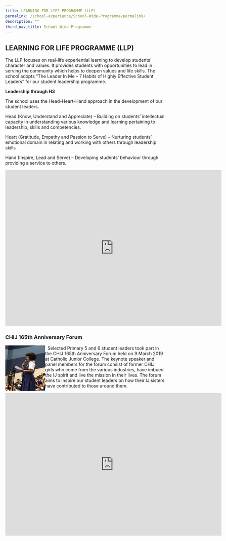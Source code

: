 ```yaml
---
title: LEARNING FOR LIFE PROGRAMME (LLP)
permalink: /school-experience/School-Wide-Programme/permalink/
description: ""
third_nav_title: School Wide Programme
---
```

## LEARNING FOR LIFE PROGRAMME (LLP)

The LLP focuses on real-life experiential learning to develop students’ character and values. It provides students with opportunities to lead in serving the community which helps to deepen values and life skills. The school adopts “The Leader In Me – 7 Habits of Highly Effective Student Leaders” for our student leadership programme.  

**Leadership through H3**  

The school uses the Head-Heart-Hand approach in the development of our student leaders.  

Head (Know, Understand and Appreciate) – Building on students’ intellectual capacity in understanding various knowledge and learning pertaining to leadership, skills and competencies.&nbsp;  

Heart (Gratitude, Empathy and Passion to Serve) – Nurturing students’ emotional domain in relating and working with others through leadership skills  

Hand (Inspire, Lead and Serve) – Developing students’ behaviour through providing a service to others.

<iframe src="https://docs.google.com/presentation/d/e/2PACX-1vRSYxKFxS-EKp9VMHvHuvbuwfzpMNn3AXX6oieTI908mOT2_Q48QC-zdQUJvArcWPcFsAfu3YQyhXj5/embed?start=false&amp;loop=false&amp;delayms=3000" frameborder="0" width="684" height="492" allowfullscreen="true"></iframe>

### CHIJ 165th Anniversary Forum

<img align="left" src="/images/CHIJ_165th_Anniversary_Forum.jpeg" style="width: 25%;"> &nbsp; Selected Primary 5 and 6 student leaders took part in the CHIJ 165th Anniversary Forum held on 9 March 2019 at Catholic Junior College. The keynote speaker and panel members for the forum consist of former CHIJ girls who come from the various industries, have imbued the IJ spirit and live the mission in their lives. The forum aims to inspire our student leaders on how their IJ sisters have contributed to those around them.

<iframe allowfullscreen="true" height="451" width="684" frameborder="0" src="https://docs.google.com/presentation/d/e/2PACX-1vQddO7g8TlrtnTlDPEn3Qyr0vmMVlOQtYgHJyxE2SKmsIFHgoc7s_Xdybq242zCqss0lGJYPqQ_8tQL/embed?start=false&amp;loop=false&amp;delayms=3000"></iframe>